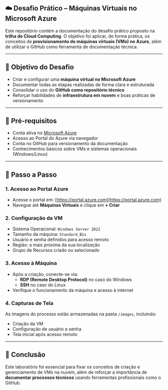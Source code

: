 ## ☁️ Desafio Prático – Máquinas Virtuais no Microsoft Azure

Este repositório contém a documentação do desafio prático proposto na **trilha de Cloud Computing**. O objetivo foi aplicar, de forma prática, os conceitos de **provisionamento de máquinas virtuais (VMs) no Azure**, além de utilizar o GitHub como ferramenta de documentação técnica.

---

## 📌 Objetivo do Desafio

- Criar e configurar uma **máquina virtual no Microsoft Azure**
- Documentar todas as etapas realizadas de forma clara e estruturada
- Consolidar o uso do **GitHub como repositório técnico**
- Reforçar habilidades de **infraestrutura em nuvem** e boas práticas de versionamento

---

## 🧱 Pré-requisitos

- Conta ativa no [Microsoft Azure](https://portal.azure.com/)
- Acesso ao Portal do Azure via navegador
- Conta no GitHub para versionamento da documentação
- Conhecimentos básicos sobre VMs e sistemas operacionais (Windows/Linux)

---

## 🚀 Passo a Passo

### 1. Acesso ao Portal Azure

- Acesse o portal em: [https://portal.azure.com](https://portal.azure.com)
- Navegue até **Máquinas Virtuais** e clique em **+ Criar**

### 2. Configuração da VM

- Sistema Operacional: `Windows Server 2022`
- Tamanho da máquina: `Standard_B1s`
- Usuário e senha definidos para acesso remoto
- Região: a mais próxima da sua localização
- Grupo de Recursos criado ou selecionado

### 3. Acesso à Máquina

- Após a criação, conecte-se via:
  - **RDP (Remote Desktop Protocol)** no caso do Windows
  - **SSH** no caso do Linux
- Verifique o funcionamento da máquina e acesso à internet

### 4. Capturas de Tela

As imagens do processo estão armazenadas na pasta `/images`, incluindo:

- Criação da VM
- Configuração de usuário e senha
- Tela inicial após acesso remoto

---

## 🧠 Conclusão

Este laboratório foi essencial para fixar os conceitos de criação e gerenciamento de VMs na nuvem, além de reforçar a importância de **documentar processos técnicos** usando ferramentas profissionais como o GitHub.
